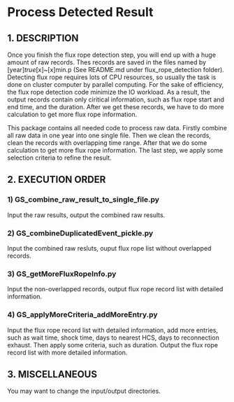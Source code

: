 # Process Detected Result
## 1. DESCRIPTION
Once you finish the flux rope detection step, you will end up with a huge amount of raw records. Thes records are saved in the files named by \[year\]_true_\[x\]\~\[x\]min.p \(See README.md under flux_rope_detection folder\). Detecting flux rope requires lots of CPU resources, so usually the task is done on cluster computer by parallel computing. For the sake of efficiency, the flux rope detection code minimize the IO workload. As a result, the output records contain only ciritical information, such as flux rope start and end time, and the duration. After we get these records, we have to do more calculation to get more flux rope information.

This package contains all needed code to process raw data. Firstly combine all raw data in one year into one single file. Then we clean the records, clean the records with overlapping time range. After that we do some calculation to get more flux rope information. The last step, we apply some selection criteria to refine the result. 

## 2. EXECUTION ORDER
### 1) GS_combine_raw_result_to_single_file.py
Input the raw results, output the combined raw results. 
### 2) GS_combineDuplicatedEvent_pickle.py
Input the combined raw resluts, ouput flux rope list without overlapped records.
### 3) GS_getMoreFluxRopeInfo.py
Input the non-overlapped records, output flux rope record list with detailed information.
### 4) GS_applyMoreCriteria_addMoreEntry.py
Input the flux rope record list with detailed information, add more entries, such as wait time, shock time, days to nearest HCS, days to reconnection exhaust. Then apply some criteria, such as duration. Output the flux rope record list with more detailed information.

## 3. MISCELLANEOUS
You may want to change the input/output directories.
